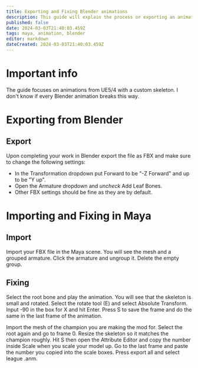 ```yaml
---
title: Exporting and Fixing Blender animations
description: This guide will explain the process or exporting an animation from Blender and fix it in Maya so that it can be used in a mod.
published: false
date: 2024-03-03T21:40:03.459Z
tags: maya, animation, blender
editor: markdown
dateCreated: 2024-03-03T21:40:03.459Z
---
```


# Important info

The guide focuses on animations from UE5/4 with a custom skeleton. I don't know if every Blender animation breaks this way.

# Exporting from Blender

## Export
Upon completing your work in Blender export the file as FBX and make sure to change the following settings:
- In the Transformation dropdown put Forward to be "-Z Forward" and up to be "Y up".
- Open the Armature dropdown and *uncheck* Add Leaf Bones.
- Other FBX settings should be fine as they are by default.

# Importing and Fixing in Maya

## Import

Import your FBX file in the Maya scene.
You will see the mesh and a grouped armature. Click the armature and ungroup it. Delete the empty group.

## Fixing
Select the root bone and play the animation. You will see that the skeleton is small and rotated.
Select the rotate tool (E) and select Absolute Transform. Input -90 in the box for X and hit Enter.
Press S to save the frame and do the same in the last frame of the animation.

Import the mesh of the champion you are making the mod for.
Select the root again and go to frame 0. Resize the skeleton so it matches the champion roughly.
Hit S then open the Attribute Editor and copy the number inside Scale when you scale your model up.
Go to the last frame and paste the number you copied into the scale boxes.
Press export all and select league .anm.